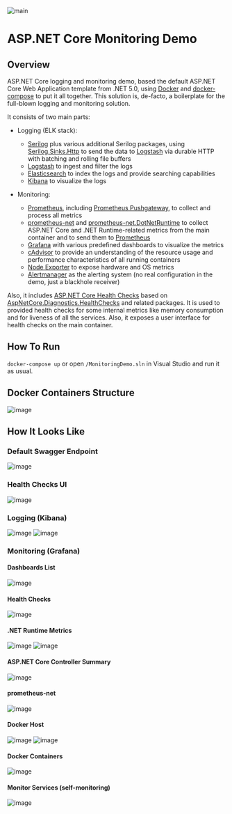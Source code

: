 ![main](https://github.com/dropsonic/aspnetcore-monitoringdemo/actions/workflows/main.yml/badge.svg?branch=main)

# ASP.NET Core Monitoring Demo

## Overview

ASP.NET Core logging and monitoring demo, based the default ASP.NET Core Web Application template from .NET 5.0, using [Docker](https://www.docker.com/) and [docker-compose](https://docs.docker.com/compose/) to put it all together.
This solution is, de-facto, a boilerplate for the full-blown logging and monitoring solution.

It consists of two main parts:

* Logging (ELK stack):
  * [Serilog](https://github.com/serilog/serilog) plus various additional Serilog packages, using [Serilog.Sinks.Http](https://github.com/FantasticFiasco/serilog-sinks-http) to send the data to [Logstash](https://github.com/elastic/logstash) via durable HTTP with batching and rolling file buffers
  * [Logstash](https://github.com/elastic/logstash) to ingest and filter the logs
  * [Elasticsearch](https://github.com/elastic/elasticsearch) to index the logs and provide searching capabilities
  * [Kibana](https://github.com/elastic/kibana) to visualize the logs
  
* Monitoring:
  * [Prometheus](https://github.com/prometheus/prometheus), including [Prometheus Pushgateway](https://github.com/prometheus/pushgateway), to collect and process all metrics
  * [prometheus-net](https://github.com/prometheus-net/prometheus-net) and [prometheus-net.DotNetRuntime](https://github.com/djluck/prometheus-net.DotNetRuntime) to collect ASP.NET Core and .NET Runtime-related metrics from the main container and to send them to [Prometheus](https://github.com/prometheus/prometheus)
  * [Grafana](https://github.com/grafana/grafana) with various predefined dashboards to visualize the metrics
  * [cAdvisor](https://github.com/google/cadvisor) to provide an understanding of the resource usage and performance characteristics of all running containers
  * [Node Exporter](https://github.com/prometheus/node_exporter) to expose hardware and OS metrics
  * [Alertmanager](https://github.com/prometheus/alertmanager) as the alerting system (no real configuration in the demo, just a blackhole receiver)

Also, it includes [ASP.NET Core Health Checks](https://docs.microsoft.com/en-us/aspnet/core/host-and-deploy/health-checks?view=aspnetcore-5.0) based on [AspNetCore.Diagnostics.HealthChecks](https://github.com/Xabaril/AspNetCore.Diagnostics.HealthChecks) and related packages. It is used to provided health checks for some internal metrics like memory consumption and for liveness of all the services. Also, it exposes a user interface for health checks on the main container.

## How To Run
`docker-compose up` or open `/MonitoringDemo.sln` in Visual Studio and run it as usual.

## Docker Containers Structure
![image](https://user-images.githubusercontent.com/1544021/109529760-14bddd80-7ac7-11eb-93b2-1b741290400b.png)

## How It Looks Like

### Default Swagger Endpoint
![image](https://user-images.githubusercontent.com/1544021/109526636-d96ddf80-7ac3-11eb-982f-fbe2abd45dd1.png)

### Health Checks UI
![image](https://user-images.githubusercontent.com/1544021/109526733-f30f2700-7ac3-11eb-849f-8958dad64a53.png)

### Logging (Kibana)
![image](https://user-images.githubusercontent.com/1544021/109527307-8ba5a700-7ac4-11eb-8d56-233193e5e836.png)
![image](https://user-images.githubusercontent.com/1544021/109527154-6749ca80-7ac4-11eb-9b7a-a900dda82636.png)

### Monitoring (Grafana)

#### Dashboards List
![image](https://user-images.githubusercontent.com/1544021/109527396-a546ee80-7ac4-11eb-936e-e6a2c8a2d444.png)

#### Health Checks
![image](https://user-images.githubusercontent.com/1544021/109528944-41252a00-7ac6-11eb-8f83-383a4a07e271.png)

#### .NET Runtime Metrics
![image](https://user-images.githubusercontent.com/1544021/109528300-96147080-7ac5-11eb-9378-f10bc7a410db.png)
![image](https://user-images.githubusercontent.com/1544021/109528360-a4628c80-7ac5-11eb-9ab1-4759636d8573.png)

#### ASP.NET Core Controller Summary
![image](https://user-images.githubusercontent.com/1544021/109528495-c65c0f00-7ac5-11eb-9ec7-415b98c2af2b.png)

#### prometheus-net
![image](https://user-images.githubusercontent.com/1544021/109528581-e390dd80-7ac5-11eb-84dd-40187fe6b6a2.png)

#### Docker Host
![image](https://user-images.githubusercontent.com/1544021/109528640-f60b1700-7ac5-11eb-9fe3-f5119a98aa96.png)
![image](https://user-images.githubusercontent.com/1544021/109528716-07ecba00-7ac6-11eb-94fb-2fa1acafeade.png)

#### Docker Containers
![image](https://user-images.githubusercontent.com/1544021/109529085-687bf700-7ac6-11eb-9f55-18620c69faa1.png)

#### Monitor Services (self-monitoring)
![image](https://user-images.githubusercontent.com/1544021/109529174-82b5d500-7ac6-11eb-8c43-3fb91f47b53d.png)

